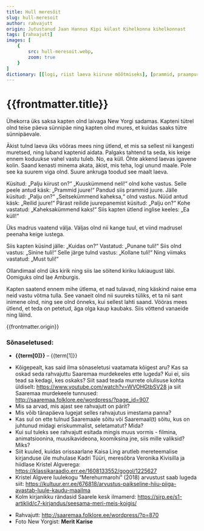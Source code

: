 ```yaml
---
title: Hull meresõit
slug: hull-meresoit
author: rahvajutt
origin: Jutustanud Jaan Hannus Kipi külast Kihelkonna kihelkonnast
tags: [rahvajutt]
images: [
    {
        src: hull-meresoit.webp, 
        zoom: true
    }
]
dictionary: [[logi, riist laeva kiiruse mõõtmiseks], [prammid, praampurjed], [reilid, roilpurjed], [peele, peale], [peenaha keige iustega, peanaha kõige juustega], [selle järge, pärast seda], [Ollandimaal, Hollandis], [lukiaugust, lukuaugust], [lae, laev], [Amburgis, Hamburgis], [sant, halb], [äga olga, aga olgu]]
---
```



<h1 class="story-h1">
    {{frontmatter.title}}
</h1>

Ühekorra üks saksa kapten olnd laivaga New Yorgi sadamas. Kapteni tütrel olnd teise päeva sünnipäe ning kapten olnd mures, et kuidas saaks tütre sünnipäevale.

Äkist tulnd laeva üks vööras mees ning ütlend, et mis sa sellest nii kangesti muretsed, ning luband kaptenid aidata. Palgaks tahtend ta seda, kis keige ennem koduukse vahel vastu tuleb.
No, ea küll. Öhte akkend laevas igavene kolin. Saand kenasti minema akata, äkist, mis teha, logi unund maale. Pole see ka suurem viga olnd. Suure ankruga toodud see maalt laeva.

Küsitud: „Palju kiirust on?“
„Kuuskümmend neli!“ olnd kohe vastus.
Selle peele antud käsk: „Prammid juure!“
Pandud siis prammid juure.
Jälle küsitud: „Palju on?“
„Seitsekümmend kaheksa,“ olnd vastus.
Nüüd antud käsk: „Reilid juure!“
Pärast reilide juurepanemist küsitud: „Palju on?“
Kohe vastatud: „Kaheksakümmend kaks!“
Siis kapten ütlend inglise keeles: „Ea küll!“

Üks madrus vaatend välja. Väljas olnd nii kange tuul, et viind madrusel peenaha keige iustega.

Siis kapten küsind jälle: „Kuidas on?“
Vastatud: „Punane tuli!“
Siis olnd vastus: „Sinine tuli!“
Selle järge tulnd vastus: „Kollane tuli!“
Ning viimaks vastatud: „Must tuli!“

Ollandimaal olnd üks kirik ning siis lae söitend kiriku lukiaugust läbi. Oomiguks olnd lae Amburgis.

Kapten saatend ennem mihe ütlema, et nad tulavad, ning käskind naise ema neid vastu vötma tulla. See vanaeit olnd nii suureks tüliks, et ta nii sant inimene olnd, ning see olnd önneks, kui sellest lahti saand. Vööras mees ütlend, et teda on petetud, äga olga kaup kaubaks. Siis vöttend vanaeide ning läind.

<div class="story-origin">
    {{frontmatter.origin}}
</div>

### <IconTextMessage class="inline" /> Sõnaseletused:

<ul class="list-disc list-inside">
    <li v-for="(term, i) in frontmatter.dictionary" :key="i">
        <strong>{{term[0]}}</strong> – {{term[1]}}
    </li>
</ul>

<details-wrapper summary="Mõtlemiseks ja arutlemiseks" >

- Kõigepealt, kas said ilma sõnaseletusi vaatamata kõigest aru? Kas sa oskad seda rahvajuttu Saaremaa murdekeeles ette lugeda? Kui ei, siis tead sa kedagi, kes oskaks? Siit saad teada murrete olulisuse kohta üldiselt: https://www.youtube.com/watch?v=WVOHGtbSV28 ja siit Saaremaa murdekeele tunnused: http://saaremaa.folklore.ee/wordpress/?page_id=907
- Mis sa arvad, mis ajast see rahvajutt on pärit?
- Mis võib tänapäeva lugejat selles rahvajutus imestama panna?
- Kas sul on ette tulnud Saaremaale sõitu või Saaremaal(t) sõitu, kus on juhtunud midagi eriskummalist, seletamatut? Mida?
- Kui sul tuleks see rahvajutt esitada mingis muus vormis - filmina, animatsioonina, muusikavideona, koomiksina jne, siis mille valiksid? Miks?
- Siit kuuled, kuidas orissaarlane Kaisa Ling arutleb mereteemalise kirjanduse üle muhulase Kadri Tüüri, meresõbra Veronika Kivisilla ja hiidlase Kristel Algverega: https://klassikaraadio.err.ee/1608133552/gogol/1225627
- Kristel Algvere luulekogu “Merehurmarohi” (2018) arvustust saab lugeda siit: https://kultuur.err.ee/676818/arvustus-paikseline-hiiu-piiga-avastab-luule-kaudu-maailma
- Kolm kirjanikku rändasid Saarele kesk ilmamerd: https://sirp.ee/s1-artiklid/c7-kirjandus/seesama-meri-meis-koigis/


</details-wrapper>


<details-wrapper summary="Allikad" class="text-sm" icon="IconSources">

- Rahvajutt: http://saaremaa.folklore.ee/wordpress/?p=870
- Foto New Yorgist: **Merit Karise**

</details-wrapper>



